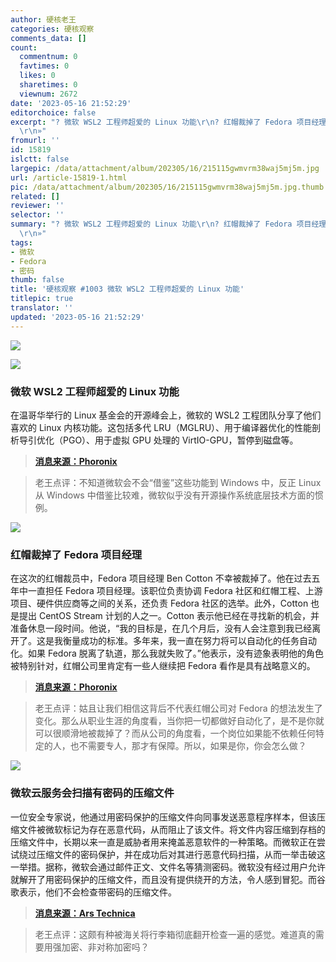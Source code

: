 ```yaml
---
author: 硬核老王
categories: 硬核观察
comments_data: []
count:
  commentnum: 0
  favtimes: 0
  likes: 0
  sharetimes: 0
  viewnum: 2672
date: '2023-05-16 21:52:29'
editorchoice: false
excerpt: "? 微软 WSL2 工程师超爱的 Linux 功能\r\n? 红帽裁掉了 Fedora 项目经理\r\n? 微软云服务会扫描有密码的压缩文件\r\n»
  \r\n»"
fromurl: ''
id: 15819
islctt: false
largepic: /data/attachment/album/202305/16/215115gwmvrm38waj5mj5m.jpg
url: /article-15819-1.html
pic: /data/attachment/album/202305/16/215115gwmvrm38waj5mj5m.jpg.thumb.jpg
related: []
reviewer: ''
selector: ''
summary: "? 微软 WSL2 工程师超爱的 Linux 功能\r\n? 红帽裁掉了 Fedora 项目经理\r\n? 微软云服务会扫描有密码的压缩文件\r\n»
  \r\n»"
tags:
- 微软
- Fedora
- 密码
thumb: false
title: '硬核观察 #1003 微软 WSL2 工程师超爱的 Linux 功能'
titlepic: true
translator: ''
updated: '2023-05-16 21:52:29'
---
```


![](/data/attachment/album/202305/16/215115gwmvrm38waj5mj5m.jpg)


![](/data/attachment/album/202305/16/215128m04tc43cs9hgg5yc.jpg)


### 微软 WSL2 工程师超爱的 Linux 功能


在温哥华举行的 Linux 基金会的开源峰会上，微软的 WSL2 工程团队分享了他们喜欢的 Linux 内核功能。这包括多代 LRU（MGLRU）、用于编译器优化的性能剖析导引优化（PGO）、用于虚拟 GPU 处理的 VirtIO-GPU，暂停到磁盘等。



> 
> **[消息来源：Phoronix](https://www.phoronix.com/news/Linux-Kernel-Features-MS-Loves)**
> 
> 
> 



> 
> 老王点评：不知道微软会不会“借鉴”这些功能到 Windows 中，反正 Linux 从 Windows 中借鉴比较难，微软似乎没有开源操作系统底层技术方面的惯例。
> 
> 
> 


![](/data/attachment/album/202305/16/215142a323mkixn3zkt2k2.jpg)


### 红帽裁掉了 Fedora 项目经理


在这次的红帽裁员中，Fedora 项目经理 Ben Cotton 不幸被裁掉了。他在过去五年中一直担任 Fedora 项目经理。该职位负责协调 Fedora 社区和红帽工程、上游项目、硬件供应商等之间的关系，还负责 Fedora 社区的选举。此外，Cotton 也是提出 CentOS Stream 计划的人之一。Cotton 表示他已经在寻找新的机会，并准备休息一段时间。他说，“我的目标是，在几个月后，没有人会注意到我已经离开了。这是我衡量成功的标准。多年来，我一直在努力将可以自动化的任务自动化。如果 Fedora 脱离了轨道，那么我就失败了。”他表示，没有迹象表明他的角色被特别针对，红帽公司里肯定有一些人继续把 Fedora 看作是具有战略意义的。



> 
> **[消息来源：Phoronix](https://www.phoronix.com/news/Fedora-PM-Red-Hat-Laid-Off)**
> 
> 
> 



> 
> 老王点评：姑且让我们相信这背后不代表红帽公司对 Fedora 的想法发生了变化。那么从职业生涯的角度看，当你把一切都做好自动化了，是不是你就可以很顺滑地被裁掉了？而从公司的角度看，一个岗位如果能不依赖任何特定的人，也不需要专人，那才有保障。所以，如果是你，你会怎么做？
> 
> 
> 


![](/data/attachment/album/202305/16/215159q0momi5oiv4m54go.jpg)


### 微软云服务会扫描有密码的压缩文件


一位安全专家说，他通过用密码保护的压缩文件向同事发送恶意程序样本，但该压缩文件被微软标记为存在恶意代码，从而阻止了该文件。将文件内容压缩到存档的压缩文件中，长期以来一直是威胁者用来掩盖恶意软件的一种策略。而微软正在尝试绕过压缩文件的密码保护，并在成功后对其进行恶意代码扫描，从而一举击破这一举措。据称，微软会通过邮件正文、文件名等猜测密码。微软没有经过用户允许就解开了用密码保护的压缩文件，而且没有提供绕开的方法，令人感到冒犯。而谷歌表示，他们不会检查带密码的压缩文件。



> 
> **[消息来源：Ars Technica](https://arstechnica.com/information-technology/2023/05/microsoft-is-scanning-the-inside-of-password-protected-zip-files-for-malware/)**
> 
> 
> 



> 
> 老王点评：这颇有种被海关将行李箱彻底翻开检查一遍的感觉。难道真的需要用强加密、非对称加密吗？
> 
> 
>